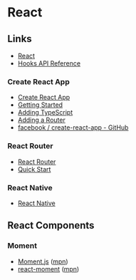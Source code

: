 # React

## Links

- [React](https://reactjs.org/)
- [Hooks API Reference](https://reactjs.org/docs/hooks-reference.html)

### Create React App

- [Create React App](https://create-react-app.dev/)
- [Getting Started](https://create-react-app.dev/docs/getting-started/)
- [Adding TypeScript](https://create-react-app.dev/docs/adding-typescript/)
- [Adding a Router](https://create-react-app.dev/docs/adding-a-router/)
- [facebook / create-react-app - GitHub](https://github.com/facebook/create-react-app)

### React Router

- [React Router](https://reactrouter.com/)
- [Quick Start](https://reactrouter.com/web/guides/quick-start)

### React Native

- [React Native](https://reactnative.dev/)

## React Components

### Moment

- [Moment.js](https://momentjs.com/) ([mpn](https://www.npmjs.com/package/moment))
- [react-moment](https://github.com/headzoo/react-moment) ([mpn](https://www.npmjs.com/package/react-moment))
